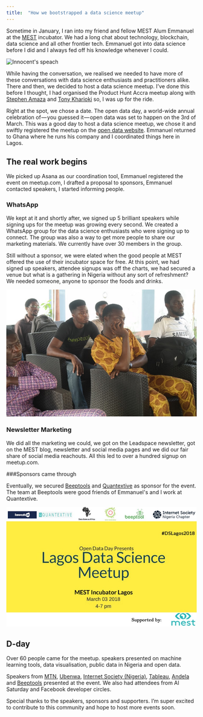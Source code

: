 ```yaml
---
title:  "How we bootstrapped a data science meetup"
---
```


Sometime in January, I ran into my friend and fellow MEST Alum Emmanuel at the [MEST](https://meltwater.org/) incubator. We had a long chat about technology, blockchain, data science and all other frontier tech. Emmanuel got into data science before I did and I always fed off his knowledge whenever I could.

![Innocent's speach](./cover.png)

While having the conversation, we realised we needed to have more of these conversations with data science enthusiasts and practitioners alike. There and then, we decided to host a data science meetup. I’ve done this before I thought, I had organised the Product Hunt Accra meetup along with [Stephen Amaza](https://medium.com/@steveamaza) and [Tony Kharioki](https://medium.com/@kharioki) so, I was up for the ride.

Right at the spot, we chose a date. The open data day, a world-wide annual celebration of — you guessed it — open data was set to happen on the 3rd of March. This was a good day to host a data science meetup, we chose it and swiftly registered the meetup on the [open data website](https://opendataday.org/). Emmanuel returned to Ghana where he runs his company and I coordinated things here in Lagos.

## The real work begins

We picked up Asana as our coordination tool, Emmanuel registered the event on meetup.com, I drafted a proposal to sponsors, Emmanuel contacted speakers, I started informing people.

### WhatsApp

We kept at it and shortly after, we signed up 5 brilliant speakers while signing ups for the meetup was growing every second. We created a WhatsApp group for the data science enthusiasts who were signing up to connect. The group was also a way to get more people to share our marketing materials. We currently have over 30 members in the group.

Still without a sponsor, we were elated when the good people at MEST offered the use of their incubator space for free. At this point, we had signed up speakers, attendee signups was off the charts, we had secured a venue but what is a gathering in Nigeria without any sort of refreshment? We needed someone, anyone to sponsor the foods and drinks.

![Session at the meetup](./second.png)

### Newsletter Marketing

We did all the marketing we could, we got on the Leadspace newsletter, got on the MEST blog, newsletter and social media pages and we did our fair share of social media reachouts. All this led to over a hundred signup on meetup.com.

###Sponsors came through

Eventually, we secured [Beeptools](https://beeptools.com) and [Quantextive](https://quantextive.com) as sponsor for the event. The team at Beeptools were good friends of Emmanuel's and I work at Quantextive.

![banner](./third.jpeg)

## D-day

Over 60 people came for the meetup. speakers presented on machine learning tools, data visualisation, public data in Nigeria and open data.

Speakers from [MTN](https://www.mtnonline.com/), [Ubenwa](http://ubenwa.com/), [Internet Society (Nigeria)](https://isoc.ng/), [Tableau](https://www.tableau.com/), [Andela](https://andela.com/) and [Beeptools](https://www.beeptool.com/) presented at the event. We also had attendees from AI Saturday and Facebook developer circles.

Special thanks to the speakers, sponsors and supporters. I’m super excited to contribute to this community and hope to host more events soon.